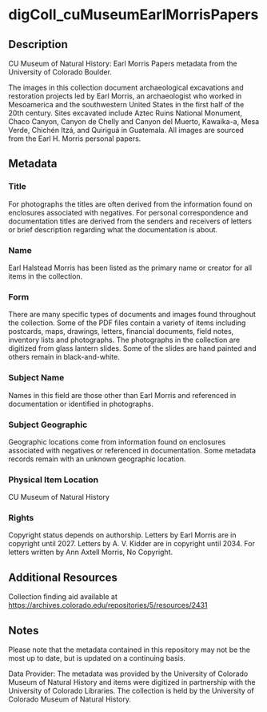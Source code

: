 # digColl_cuMuseumEarlMorrisPapers
## Description
CU Museum of Natural History: Earl Morris Papers metadata from the University of Colorado Boulder.

The images in this collection document archaeological excavations and restoration projects led by Earl Morris, an archaeologist who worked in Mesoamerica and the southwestern United States in the first half of the 20th century. Sites excavated include Aztec Ruins National Monument, Chaco Canyon, Canyon de Chelly and Canyon del Muerto, Kawaika-a, Mesa Verde, Chichén Itzá, and Quiriguá in Guatemala. All images are sourced from the Earl H. Morris personal papers.

## Metadata

### Title
For photographs the titles are often derived from the information found on enclosures associated with negatives. For personal correspondence and documentation titles are derived from the senders and receivers of letters or brief description regarding what the documentation is about. 

### Name
Earl Halstead Morris has been listed as the primary name or creator for all items in the collection.

### Form
There are many specific types of documents and images found throughout the collection. Some of the PDF files contain a variety of items including postcards, maps, drawings, letters, financial documents, field notes, inventory lists and photographs.
The photographs in the collection are digitized from glass lantern slides. Some of the slides are hand painted and others remain in black-and-white.  

### Subject Name
Names in this field are those other than Earl Morris and referenced in documentation or identified in photographs.

### Subject Geographic
Geographic locations come from information found on enclosures associated with negatives or referenced in documentation. Some metadata records remain with an unknown geographic location. 

### Physical Item Location
CU Museum of Natural History

### Rights
Copyright status depends on authorship. Letters by Earl Morris are in copyright until 2027. Letters by A. V. Kidder are in copyright until 2034. For letters written by Ann Axtell Morris, No Copyright.

## Additional Resources
Collection finding aid available at https://archives.colorado.edu/repositories/5/resources/2431

## Notes
Please note that the metadata contained in this repository may not be the most up to date, but is updated on a continuing basis.

Data Provider: The metadata was provided by the University of Colorado Museum of Natural History and items were digitized in partnership with the University of Colorado Libraries. The collection is held by the University of Colorado Museum of Natural History.
